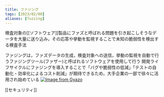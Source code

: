 ```yaml
---
title: ファジング
tags: [2023/02/08]
aliases: [fuzzing]
---
```


検査対象の[[ソフトウェア]]製品にファズと呼ばれる問題を引き起こしそうなデータを大量に送り込み，その応答や挙動を監視することで未知の脆弱性を検出する検査手法

ファジングは，ファズデータの生成，検査対象への送信，挙動の監視を自動で行うファジングツール(ファザー)と呼ばれるソフトウェアを使用して行う
開発ライフサイクルにファジングを導入することで「バグや脆弱性の低減」「テストの自動化・効率化によるコスト削減」が期待できるため，大手企業の一部で徐々に活用され始めている
[![Image from Gyazo](https://i.gyazo.com/a022f20dda60019d999e796e8a91c0b1.png)](https://gyazo.com/a022f20dda60019d999e796e8a91c0b1)

[[セキュリティ]]